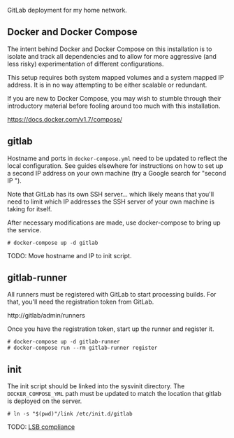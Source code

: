 GitLab deployment for my home network.


Docker and Docker Compose
-------------------------

The intent behind Docker and Docker Compose on this
installation is to isolate and track all dependencies
and to allow for more aggressive (and less risky)
experimentation of different configurations.

This setup requires both system mapped volumes and a
system mapped IP address.  It is in no way attempting
to be either scalable or redundant.

If you are new to Docker Compose, you may wish to
stumble through their introductory material before
fooling around too much with this installation.

https://docs.docker.com/v1.7/compose/


gitlab
------

Hostname and ports in `docker-compose.yml` need to be
updated to reflect the local configuration.  See guides
elsewhere for instructions on how to set up a second
IP address on your own machine (try a Google search for
"second IP <your operating system>").

Note that GitLab has its own SSH server... which likely
means that you'll need to limit which IP addresses the SSH
server of your own machine is taking for itself.

After necessary modifications are made, use docker-compose
to bring up the service.

```
# docker-compose up -d gitlab
```

TODO: Move hostname and IP to init script.


gitlab-runner
-------------

All runners must be registered with GitLab to start
processing builds.  For that, you'll need the registration
token from GitLab.

http://gitlab/admin/runners

Once you have the registration token, start up the runner
and register it.

```
# docker-compose up -d gitlab-runner
# docker-compose run --rm gitlab-runner register
```


init
----

The init script should be linked into the sysvinit
directory.  The `DOCKER_COMPOSE_YML` path must be updated
to match the location that gitlab is deployed on the server.

```
# ln -s "$(pwd)"/link /etc/init.d/gitlab
```

TODO: [LSB compliance](https://wiki.debian.org/LSBInitScripts)
